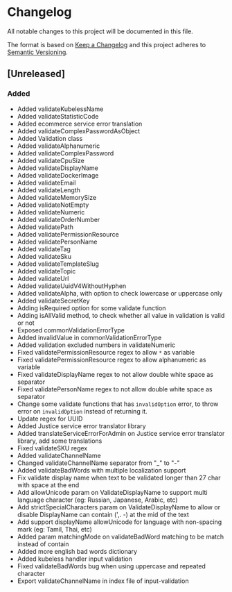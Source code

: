 # Changelog

All notable changes to this project will be documented in this file.

The format is based on [Keep a Changelog](http://keepachangelog.com/en/1.0.0/)
and this project adheres to [Semantic Versioning](http://semver.org/spec/v2.0.0.html).

## [Unreleased]
### Added
- Added validateKubelessName
- Added validateStatisticCode
- Added ecommerce service error translation
- Added validateComplexPasswordAsObject
- Added Validation class
- Added validateAlphanumeric
- Added validateComplexPassword
- Added validateCpuSize
- Added validateDisplayName
- Added validateDockerImage
- Added validateEmail
- Added validateLength
- Added validateMemorySize
- Added validateNotEmpty
- Added validateNumeric
- Added validateOrderNumber
- Added validatePath
- Added validatePermissionResource
- Added validatePersonName
- Added validateTag
- Added validateSku
- Added validateTemplateSlug
- Added validateTopic
- Added validateUrl
- Added validateUuidV4WithoutHyphen
- Added validateAlpha, with option to check lowercase or uppercase only
- Added validateSecretKey
- Adding isRequired option for some validate function
- Adding isAllValid method, to check whether all value in validation is valid or not
- Exposed commonValidationErrorType
- Added invalidValue in commonValidationErrorType
- Added validation excluded numbers in validateNumeric
- Fixed validatePermissionResource regex to allow `*` as variable
- Fixed validatePermissionResource regex to allow alphanumeric as variable
- Fixed validateDisplayName regex to not allow double white space as separator
- Fixed validatePersonName regex to not allow double white space as separator
- Change some validate functions that has `invalidOption` error, to throw error on `invalidOption` instead of returning it.
- Update regex for UUID
- Added Justice service error translator library
- Added translateServiceErrorForAdmin on Justice service error translator library, add some translations
- Fixed validateSKU regex
- Added validateChannelName
- Changed validateChannelName separator from "_" to "-"
- Added validateBadWords with multiple localization support
- Fix validate display name when text to be validated longer than 27 char with space at the end
- Add allowUnicode param on ValidateDisplayName to support multi language character (eg: Russian, Japanese, Arabic, etc)
- Add strictSpecialCharacters param on ValidateDisplayName to allow or disable DisplayName can contain (',. -) at the mid of the text
- Add support displayName allowUnicode for language with non-spacing mark (eg: Tamil, Thai, etc)
- Added param matchingMode on validateBadWord matching to be match instead of contain
- Added more english bad words dictionary
- Added kubeless handler input validation
- Fixed validateBadWords bug when using uppercase and repeated character
- Export validateChannelName in index file of input-validation
